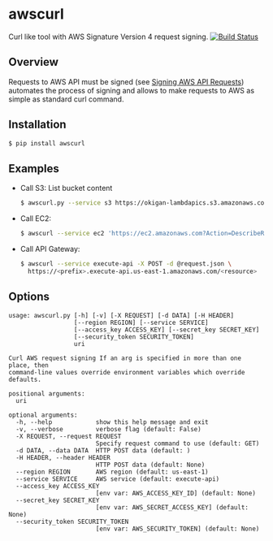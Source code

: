 # awscurl
Curl like tool with AWS Signature Version 4 request signing. [![Build Status](https://travis-ci.org/okigan/awscurl.svg?branch=master)](https://travis-ci.org/okigan/awscurl)


## Overview 
Requests to AWS API must be signed (see [Signing AWS API Requests](http://docs.aws.amazon.com/general/latest/gr/signing_aws_api_requests.html)) 
automates the process of signing and allows to make requests to AWS as simple as standard curl command.


## Installation
  ```sh
  $ pip install awscurl
  ```

## Examples
* Call S3:
 List bucket content
  ```sh
  $ awscurl.py --service s3 https://okigan-lambdapics.s3.amazonaws.com
  ```

* Call EC2: 
  ```sh
  $ awscurl --service ec2 'https://ec2.amazonaws.com?Action=DescribeRegions&Version=2013-10-15'
  ```

* Call API Gateway: 
  ```sh
  $ awscurl --service execute-api -X POST -d @request.json \
    https://<prefix>.execute-api.us-east-1.amazonaws.com/<resource>
  ```

## Options
```
usage: awscurl.py [-h] [-v] [-X REQUEST] [-d DATA] [-H HEADER]
                  [--region REGION] [--service SERVICE]
                  [--access_key ACCESS_KEY] [--secret_key SECRET_KEY]
                  [--security_token SECURITY_TOKEN]
                  uri

Curl AWS request signing If an arg is specified in more than one place, then
command-line values override environment variables which override defaults.

positional arguments:
  uri

optional arguments:
  -h, --help            show this help message and exit
  -v, --verbose         verbose flag (default: False)
  -X REQUEST, --request REQUEST
                        Specify request command to use (default: GET)
  -d DATA, --data DATA  HTTP POST data (default: )
  -H HEADER, --header HEADER
                        HTTP POST data (default: None)
  --region REGION       AWS region (default: us-east-1)
  --service SERVICE     AWS service (default: execute-api)
  --access_key ACCESS_KEY
                        [env var: AWS_ACCESS_KEY_ID] (default: None)
  --secret_key SECRET_KEY
                        [env var: AWS_SECRET_ACCESS_KEY] (default: None)
  --security_token SECURITY_TOKEN
                        [env var: AWS_SECURITY_TOKEN] (default: None)

```
